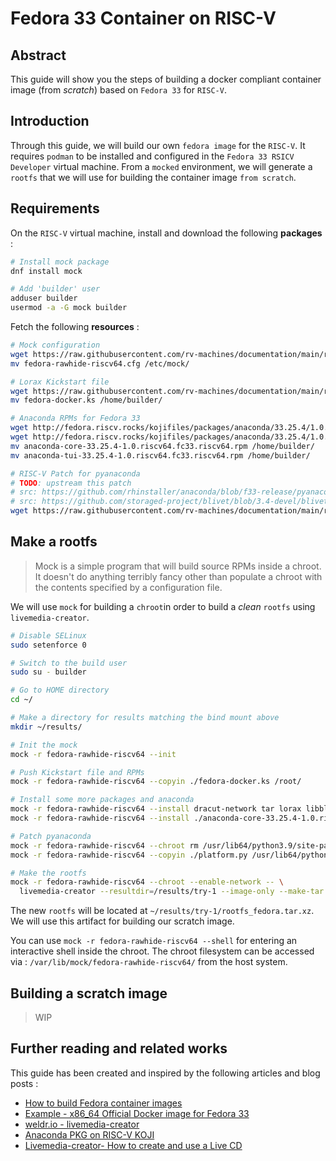 # Fedora 33 Container on RISC-V

## Abstract

This guide will show you the steps of building a docker compliant container image (from *scratch*) based on `Fedora 33` for `RISC-V`.

## Introduction

Through this guide, we will build our own `fedora image` for the `RISC-V`. It requires `podman` to be installed and configured in the `Fedora 33 RSICV Developer` virtual machine.
From a `mocked` environment, we will generate a `rootfs` that we will use for building the container image `from scratch`.

## Requirements

On the `RISC-V` virtual machine, install and download the following **packages** :

``` bash
# Install mock package
dnf install mock

# Add 'builder' user
adduser builder
usermod -a -G mock builder
```

Fetch the following **resources** :

``` bash
# Mock configuration
wget https://raw.githubusercontent.com/rv-machines/documentation/main/res/mock/fedora-rawhide-riscv64.cfg
mv fedora-rawhide-riscv64.cfg /etc/mock/

# Lorax Kickstart file
wget https://raw.githubusercontent.com/rv-machines/documentation/main/res/lorax/fedora-docker.ks
mv fedora-docker.ks /home/builder/

# Anaconda RPMs for Fedora 33
wget http://fedora.riscv.rocks/kojifiles/packages/anaconda/33.25.4/1.0.riscv64.fc33/riscv64/anaconda-core-33.25.4-1.0.riscv64.fc33.riscv64.rpm
wget http://fedora.riscv.rocks/kojifiles/packages/anaconda/33.25.4/1.0.riscv64.fc33/riscv64/anaconda-tui-33.25.4-1.0.riscv64.fc33.riscv64.rpm
mv anaconda-core-33.25.4-1.0.riscv64.fc33.riscv64.rpm /home/builder/
mv anaconda-tui-33.25.4-1.0.riscv64.fc33.riscv64.rpm /home/builder/

# RISC-V Patch for pyanaconda
# TODO: upstream this patch
# src: https://github.com/rhinstaller/anaconda/blob/f33-release/pyanaconda/modules/storage/platform.py#L265
# src: https://github.com/storaged-project/blivet/blob/3.4-devel/blivet/arch.py
wget https://raw.githubusercontent.com/rv-machines/documentation/main/res/pyanaconda/f33-release/platform.py
```

## Make a rootfs

> Mock is a simple program that will build source RPMs inside a chroot. It doesn't do anything terribly 
> fancy other than populate a chroot with the contents specified by a configuration file.

We will use `mock` for building a `chroot`in order to build a *clean* `rootfs` using `livemedia-creator`.

``` bash
# Disable SELinux
sudo setenforce 0

# Switch to the build user
sudo su - builder

# Go to HOME directory
cd ~/

# Make a directory for results matching the bind mount above
mkdir ~/results/

# Init the mock
mock -r fedora-rawhide-riscv64 --init

# Push Kickstart file and RPMs
mock -r fedora-rawhide-riscv64 --copyin ./fedora-docker.ks /root/

# Install some more packages and anaconda
mock -r fedora-rawhide-riscv64 --install dracut-network tar lorax libblockdev-plugins-all
mock -r fedora-rawhide-riscv64 --install ./anaconda-core-33.25.4-1.0.riscv64.fc33.riscv64.rpm ./anaconda-tui-33.25.4-1.0.riscv64.fc33.riscv64.rpm

# Patch pyanaconda
mock -r fedora-rawhide-riscv64 --chroot rm /usr/lib64/python3.9/site-packages/pyanaconda/modules/storage/platform.py
mock -r fedora-rawhide-riscv64 --copyin ./platform.py /usr/lib64/python3.9/site-packages/pyanaconda/modules/storage/

# Make the rootfs
mock -r fedora-rawhide-riscv64 --chroot --enable-network -- \
  livemedia-creator --resultdir=/results/try-1 --image-only --make-tar --no-virt --ks /root/fedora-docker.ks --image-name=rootfs_fedora.tar.xz --project "Fedora Docker" --releasever "33"
```

The new `rootfs` will be located at `~/results/try-1/rootfs_fedora.tar.xz`. We will use this artifact for building our scratch image.

You can use `mock -r fedora-rawhide-riscv64 --shell` for entering an interactive shell inside the chroot.
The chroot filesystem can be accessed via : `/var/lib/mock/fedora-rawhide-riscv64/` from the host system.

## Building a scratch image

> WIP

## Further reading and related works

This guide has been created and inspired by the following articles and blog posts :
 
 * [How to build Fedora container images](https://fedoramagazine.org/how-to-build-fedora-container-images/)
 * [Example - x86_64 Official Docker image for Fedora 33](https://github.com/fedora-cloud/docker-brew-fedora/tree/7b9d4b28443845a3e4e4e520a857fa2e9e52fb8e/x86_64)
 * [weldr.io - livemedia-creator](https://weldr.io/lorax/livemedia-creator.html)
 * [Anaconda PKG on RISC-V KOJI](http://fedora.riscv.rocks/koji/buildinfo?buildID=195358)
 * [Livemedia-creator- How to create and use a Live CD](https://fedoraproject.org/wiki/Livemedia-creator-_How_to_create_and_use_a_Live_CD#livemedia-creator)